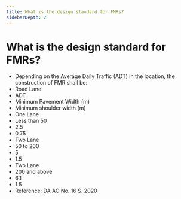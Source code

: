 ```yaml
---
title: What is the design standard for FMRs?
sidebarDepth: 2
---
```


# What is the design standard for FMRs?


 - Depending on the Average Daily Traffic (ADT) in the location, the construction of FMR shall be:
 -  Road Lane
 - ADT
 - Minimum Pavement Width (m)
 - Minimum shoulder width (m)
 - One Lane
 - Less than 50
 - 2.5
 - 0.75
 - Two Lane
 - 50 to 200
 - 5
 - 1.5
 - Two Lane
 - 200 and above
 - 6.1
 - 1.5
 - Reference: DA AO No. 16 S. 2020
